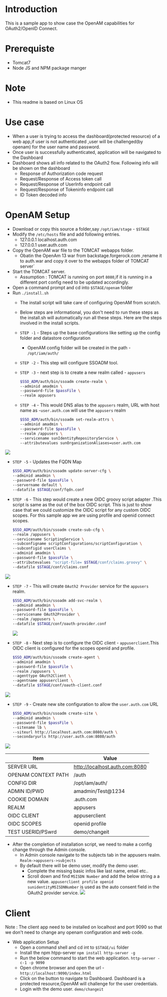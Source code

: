 # Introduction
This is a sample app to show case the OpenAM capabilities for OAuth2/OpenID Connect.


# Prerequiste

* Tomcat7
* Node JS and NPM package manger

# Note
* This readme is based on Linux OS

# Use case

* When a user is trying to access the dashboard(protected resource) of a web app,if user is not authenticated ,user will be challenged(by openam) for the user name and password.
* Once user is successfully authenticated, application will be navigated to the Dashboard
* Dashboard shows all info related to the OAuth2 flow. Following info will be shown on the dashboard
  * Response of Authorization code request
  * Request/Response of Access token call
  * Request/Response of UserInfo endpoint call
  * Request/Response of Tokeninfo endpoint call
  * ID Token decoded info


# OpenAM Setup
* Download or copy this source a folder,say `/opt/iam/stage` - `$STAGE`
* Modify the `/etc/hosts` file and add following entries.
  * 127.0.0.1       localhost.auth.com
  * 127.0.0.1       user.auth.com
* Copy the OpenAM war file to the TOMCAT webapps folder.
  * Obatin the OpenAm 13 war from backstage.forgerock.com ,rename it to auth.war and copy it over to the webapps folder of TOMCAT server`
* Start the TOMCAT server.
  * Assumption : TOMCAT is running on port `8080`,if it is running in a different port config need to be updated accordingly.
* Open a command prompt and cd into `$STAGE/openam` folder
* Run `./install.sh`
  * The install script will take care of configuring OpenAM from scratch.
  * Below steps are informational, you don't need to run these steps as the install.sh will automatically run all these steps. Here are the steps involved in the install scripts.
  * `STEP -1` - Steps up the base configurations like setting up the config folder and datastore configuration
    * OpenAM config folder will be created in the path - `/opt/iam/auth/`
  * `STEP -2` - This step will configure SSOADM tool.
  * `STEP -3` - next step is to create a new realm called - `appusers`

    ```sh
    $SSO_ADM/auth/bin/ssoadm create-realm \
    --adminid amadmin \
    --password-file $passFile \
    --realm appusers
    ```

  * `STEP -4` - This would DNS alias to the `appusers` realm, URL with host name as -`user.auth.com` will use the `appusers` realm

    ```sh
    $SSO_ADM/auth/bin/ssoadm set-realm-attrs \
    --adminid amadmin \
    --password-file $passFile \
    --realm /appusers \
    --servicename sunIdentityRepositoryService \
    --attributevalues sunOrganizationAliases=user.auth.com
    ```

![](realm.png)
  * `STEP -5` - Updates the FQDN Map

    ```sh
    $SSO_ADM/auth/bin/ssoadm update-server-cfg \
    --adminid amadmin \
    --password-file $passFile \
    --servername default \
    --datafile $STAGE/conf/fqdn.conf

    ```
  * `STEP -6` - This step would create a new OIDC groovy script adapter .This script is same as the out of the box OIDC script. This is just to show case that we could customize the OIDC script for any custom OIDC scopes. For this sample app we are using profile and openid connect scopes.

    ```sh
    $SSO_ADM/auth/bin/ssoadm create-sub-cfg \
    --realm /appusers \
    --servicename ScriptingService \
    --subconfigname scriptConfigurations/scriptConfiguration \
    --subconfigid userClaims \
    --adminid amadmin \
    --password-file $passFile \
    --attributevalues "script-file= $STAGE/conf/claims.groovy" \
    --datafile $STAGE/conf/claims.conf
    ```
![](scripts.png)

  * `STEP -7` - This will create `OAuth2 Provider` service for the `appusers` realm.

    ```sh
    $SSO_ADM/auth/bin/ssoadm add-svc-realm \
    --adminid amadmin \
    --password-file $passFile \
    --servicename OAuth2Provider \
    --realm /appusers \
    --datafile $STAGE/conf/oauth-provider.conf

    ```  

    ![](services.png)

  * `STEP -8` - Next step is to configure the OIDC client - `appuserclient`.This OIDC client is configured for the scopes openid and profile.

    ```sh
    $SSO_ADM/auth/bin/ssoadm create-agent \
    --adminid amadmin \
    --password-file $passFile \
    --realm /appusers \
    --agenttype OAuth2Client \
    --agentname appuserclient \
    --datafile $STAGE/conf/oauth-client.conf
    ```  

![](oidcclient.png)

  * `STEP -9` - Create new site configuration to allow the `user.auth.com` URL

    ```sh
    $SSO_ADM/auth/bin/ssoadm create-site \
    --adminid amadmin \
    --password-file $passFile \
    --sitename lb \
    --siteurl http://localhost.auth.com:8080/auth \
    --secondaryurls http://user.auth.com:8080/auth
    ```
![](site.png)




  | Item          	| Value                          	|
  |---------------	|--------------------------------	|
  | SERVER URL    	| http://localhost.auth.com:8080 	|
  | OPENAM CONTEXT PATH    	| /auth 	|
  | CONFIG DIR    	| /opt/iam/auth/                 	|
  | ADMIN ID/PWD     	| amadmin/Test@1234                      	|
  | COOKIE DOMAIN 	| .auth.com                      	|
  | REALM 	        | appusers                      	|
  | OIDC CLIENT     | appuserclient                  	|
  | OIDC SCOPES     | openid profile                 	|
  | TEST USERID/PSwrd     | demo/changeit                 	|


* After the completion of installation script, we need to make a config change through the Admin console.
  * In Admin console navigate to the subjects tab in the appusers realm.
    `Realm->appusers->subjects`
  * By default there will be demo user, modify the demo user.
      * Complete the missing basic infos like last name, email etc..
      * Scroll down and find `MSISDN Number` and add the below string a a new value.
          `appuserclient profile openid`          
        `sunidentityMSISDNNumber` is used as the auto consent field in the OAuth2 provider service.
![](MSISDN.png)


# Client

Note : The client app need to be installed on localhost and port 9090 so that we don't need to change any openam configuration and web code.

  * Web application Setup
    * Open a command shell and cd int to `$STAGE/ui` folder
    * Install the npm htpp-server
      `npm install http-server -g`
    * Run the below command to start the web application.
      `http-server -c-1 -p 9090`
    * Open chrome browser and open the url - `http://localhost:9090/index.html`
    * Click on the button to navigate to Dashboard. Dashboard is a protected resource,OpenAM will challenge for the user credentials.
    * Login with the demo user.
      `demo/changeit`
